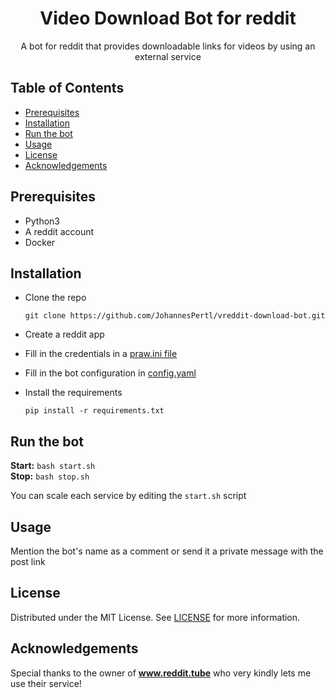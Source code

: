<h1 align=center>Video Download Bot for reddit</h1>
<p align=center>A bot for reddit that provides downloadable links for videos by using an external service</p>


## Table of Contents


* [Prerequisites](#prerequisites)
* [Installation](#installation)
* [Run the bot](#run-the-bot)
* [Usage](#usage)
* [License](#license)
* [Acknowledgements](#acknowledgements)


## Prerequisites

* Python3
* A reddit account
* Docker
  

## Installation


* Clone the repo

      git clone https://github.com/JohannesPertl/vreddit-download-bot.git
    
* Create a reddit app
* Fill in the credentials in a [praw.ini file](https://praw.readthedocs.io/en/latest/getting_started/configuration/prawini.html)
* Fill in the bot configuration in [config.yaml](shared/config.yaml)
* Install the requirements

      pip install -r requirements.txt

## Run the bot

**Start:** ```bash start.sh```  
**Stop:** ```bash stop.sh```

You can scale each service by editing the ```start.sh``` script

## Usage

Mention the bot's name as a comment or send it a private message with the post link

## License

Distributed under the MIT License. See [LICENSE](LICENSE) for more information.


## Acknowledgements

Special thanks to the owner of **www.reddit.tube** who very kindly lets me use their service! 




